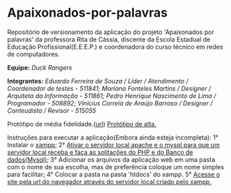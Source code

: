 # Apaixonados-por-palavras
Repositório de versionamento da aplicação do projeto 'Apaixonados por palavras' da professora Rita de Cássia, discente da Escola Estadual de Educação Profissional(E.E.E.P.) e coordenadora do curso técnico em redes de computadores.

**Equipe:** _Duck Rangers_

**Integrantes:**
          _Eduardo Ferreira de Souza / Líder / Atendimento / Coordenador de testes - 511841;
          Mariana Fonteles Martins / Designer / Arquiteta da Informação - 511861;
          Pedro Henrique Nascimento de Lima  / Programador - 508892;
          Vinícius Correia de Araújo Barroso / Designer / Conteudista / Revisor - 515055_

Protótipo de média fidelidade.([url](https://www.figma.com/file/gqMqPaYhoqdmGo21cLBfRV/P1-adm?node-id=151%3A2))
[Protótipo de alta.]([url](https://www.figma.com/file/EQyQqNzxfSQRGIrJNFXrlH/Prot%C3%B3tipo-de-Alta?node-id=151%3A2))


Instruções para executar a aplicação(Embora ainda esteja incompleta):
  1° Instalar o [xampp]([url](https://www.apachefriends.org/pt_br/index.html));
  2° [Ativar o servidor local apache e o mysql para que um servidor local receba e faça as solitações do PHP e do Banco de dados(Mysql)]([url](https://www.youtube.com/watch?v=jqZ76rolI28));
  3° Adicionar os arquivos da aplicação web em uma pasta com o nome de sua escolha, mas de preferência coloque um nome simples para facilitar;
  4° Colocar a pasta na pasta 'htdocs' do xampp.
  5° [Acesse o site pela url do navegador através do servidor local criado pelo xampp.]([url](https://kinsta.com/pt/base-de-conhecimento/corrigir-o-xampp/))
  
  
